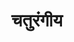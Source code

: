 ---
title: चतुरंगीय

type: chapter

order:
  cat: mool
  aagam: 
    position: 1
    depth: 1
  book: 
    position: 1
    depth: 2
  chapter: 
    position: 3
    depth: 3

parent:
  type: book

children:
  type: sutra
  count: 10

---